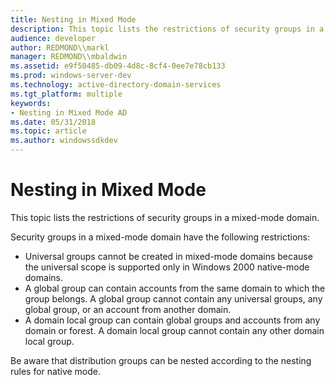 ```yaml
---
title: Nesting in Mixed Mode
description: This topic lists the restrictions of security groups in a mixed-mode domain.
audience: developer
author: REDMOND\\markl
manager: REDMOND\\mbaldwin
ms.assetid: e9f50485-db09-4d8c-8cf4-0ee7e78cb133
ms.prod: windows-server-dev
ms.technology: active-directory-domain-services
ms.tgt_platform: multiple
keywords:
- Nesting in Mixed Mode AD
ms.date: 05/31/2018
ms.topic: article
ms.author: windowssdkdev
---
```


# Nesting in Mixed Mode

This topic lists the restrictions of security groups in a mixed-mode domain.

Security groups in a mixed-mode domain have the following restrictions:

-   Universal groups cannot be created in mixed-mode domains because the universal scope is supported only in Windows 2000 native-mode domains.
-   A global group can contain accounts from the same domain to which the group belongs. A global group cannot contain any universal groups, any global group, or an account from another domain.
-   A domain local group can contain global groups and accounts from any domain or forest. A domain local group cannot contain any other domain local group.

Be aware that distribution groups can be nested according to the nesting rules for native mode.

 

 




